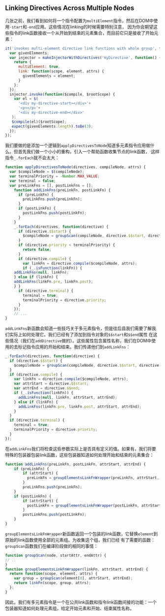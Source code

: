 ## Linking Directives Across Multiple Nodes
几张之前，我们看到如何将一个指令配置为`multiElement`指令，然后在DOM中使用`-start`和`-end`应用。这些情况在linking的时候需要特别注意，
因为你会期望这些指令的link函数接收一个从开始到结束的元素集合，而目前它只是接收了开始元素：
```js
it('invokes multi-element directive link functions with whole group', function() {
  var givenElements;
  var injector = makeInjectorWithDirectives('myDirective', function() {
    return {
      multiElement: true,
      link: function(scope, element, attrs) {
        givenElements = element;
      }
    }; 
  });
  injector.invoke(function($compile, $rootScope) {
    var el = $(
      '<div my-directive-start></div>'+
      '<p></p>'+
      '<div my-directive-end></div>'
   );
   $compile(el)($rootScope);
   expect(givenElements.length).toBe(3);
  }); 
});
```
我们要做的是添加一个逻辑到`applyDirectivesToNode`知道多元素指令应用做什么。但首先我们做一个小小的重构，引入一个帮助函数收集节点的link函数，
这样指令`_.forEach`就不会太大：
```js
function applyDirectivesToNode(directives, compileNode, attrs) {
  var $compileNode = $(compileNode);
  var terminalPriority = -Number.MAX_VALUE;
  var terminal = false;
  var preLinkFns = [], postLinkFns = [];
    function addLinkFns(preLinkFn, postLinkFn) {
      if (preLinkFn) {
        preLinkFns.push(preLinkFn);
      }
      if (postLinkFn) {
        postLinkFns.push(postLinkFn);
      }
    }
    _.forEach(directives, function(directive) {
      if (directive.$$start) {
        $compileNode = groupScan(compileNode, directive.$$start, directive.$$end);
      }
      if (directive.priority < terminalPriority) {
        return false;
      }
      if (directive.compile) {
        var linkFn = directive.compile($compileNode, attrs);
        if (_.isFunction(linkFn)) {
    addLinkFns(null, linkFn);
    } else if (linkFn) {
    addLinkFns(linkFn.pre, linkFn.post);
    } }
      if (directive.terminal) {
        terminal = true;
        terminalPriority = directive.priority;
      }
    });
    // ...
}
```
`addLinkFns`新函数会知道一些技巧关于多元素指令，但是往后县我们需要了解我们实际上如何处理它。我们已经有了添加到指令对象的`$$start`和`$$end`属性
在这些情况（我们在`addDirective`做的）。这些属性包含属性名称，我们在DOM中使用的去标记指令应用的开始和结束。我们传递他们到`addLinkFns`：
```js
_.forEach(directives, function(directive) {
  if (directive.$$start) {
    $compileNode = groupScan(compileNode, directive.$$start, directive.$$end);
  }
  if (directive.compile) {
    var linkFn = directive.compile($compileNode, attrs);
    var attrStart = directive.$$start;
    var attrEnd = directive.$$end;
    if (_.isFunction(linkFn)) {
      addLinkFns(null, linkFn, attrStart, attrEnd);
    } else if (linkFn) {
      addLinkFns(linkFn.pre, linkFn.post, attrStart, attrEnd);
    } 
  }
  if (directive.terminal) {
    terminal = true;
    terminalPriority = directive.priority;
  }
});
```
在`addLinkFns`我们将检查这些参数实际上是否具有定义的值。如果有，我们将要特殊的包装器包装link函数，这些包装器知道如何处理开始和结束的元素集合：
```js
function addLinkFns(preLinkFn, postLinkFn, attrStart, attrEnd) {
    if (preLinkFn) {
        if (attrStart) {
          preLinkFn = groupElementsLinkFnWrapper(preLinkFn, attrStart, attrEnd);
        }
        preLinkFns.push(preLinkFn);
    }
    if (postLinkFn) {
        if (attrStart) {
          postLinkFn = groupElementsLinkFnWrapper(postLinkFn, attrStart, attrEnd);
        }
        postLinkFns.push(postLinkFn);
    }
}
```
`groupElementsLinkFnWrapper`新函数返回一个包装的link函数，它替换`element`到原始的link函数使用全部的元素组。为收集这个组，我们已经
有了需要的函数：`groupScan`函数我们在编译阶段做的相同的事情：
```js
function groupScan(node, startAttr, endAttr) {
// ..
}
function groupElementsLinkFnWrapper(linkFn, attrStart, attrEnd) {
  return function(scope, element, attrs) {
    var group = groupScan(element[0], attrStart, attrEnd);
    return linkFn(scope, group, attrs);
  };
}
```
因此，我们有多元素指令是一个在公共link函数和指令link函数间接的功能：一个包装器知道如何处理元素组，给定开始元素和开始、结束属性名称。